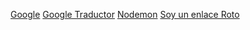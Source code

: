 [Google](https://www.google.cl/)
[Google Traductor](https://translate.google.com/)
[Nodemon](https://nodemon.io/)
[Soy un enlace Roto](https://www.google.com/se)

